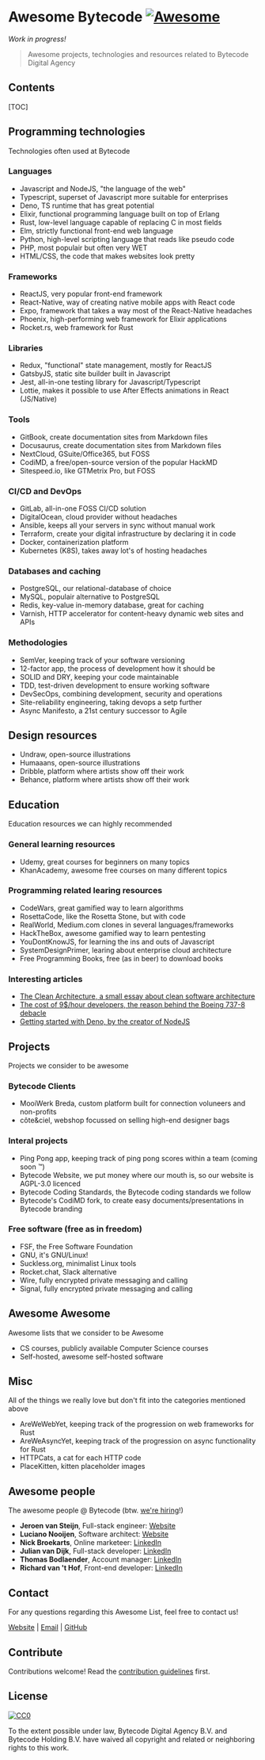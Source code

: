 # Awesome Bytecode [![Awesome](https://awesome.re/badge-flat.svg)](https://awesome.re)

_Work in progress!_

> Awesome projects, technologies and resources related to Bytecode Digital Agency


## Contents

[TOC]

## Programming technologies

Technologies often used at Bytecode

### Languages

* Javascript and NodeJS, "the language of the web"
* Typescript, superset of Javascript more suitable for enterprises
* Deno, TS runtime that has great potential
* Elixir, functional programming language built on top of Erlang
* Rust, low-level language capable of replacing C in most fields
* Elm, strictly functional front-end web language
* Python, high-level scripting language that reads like pseudo code
* PHP, most populair but often very WET
* HTML/CSS, the code that makes websites look pretty

### Frameworks

* ReactJS, very popular front-end framework
* React-Native, way of creating native mobile apps with React code
* Expo, framework that takes a way most of the React-Native headaches
* Phoenix, high-performing web framework for Elixir applications
* Rocket.rs, web framework for Rust

### Libraries

* Redux, "functional" state management, mostly for ReactJS
* GatsbyJS, static site builder built in Javascript
* Jest, all-in-one testing library for Javascript/Typescript
* Lottie, makes it possible to use After Effects animations in React (JS/Native)

### Tools

* GitBook, create documentation sites from Markdown files
* Docusaurus, create documentation sites from Markdown files
* NextCloud, GSuite/Office365, but FOSS
* CodiMD, a free/open-source version of the popular HackMD
* Sitespeed.io, like GTMetrix Pro, but FOSS

### CI/CD and DevOps

* GitLab, all-in-one FOSS CI/CD solution
* DigitalOcean, cloud provider without headaches
* Ansible, keeps all your servers in sync without manual work
* Terraform, create your digital infrastructure by declaring it in code
* Docker, containerization platform
* Kubernetes (K8S), takes away lot's of hosting headaches

### Databases and caching

* PostgreSQL, our relational-database of choice
* MySQL, populair alternative to PostgreSQL
* Redis, key-value in-memory database, great for caching
* Varnish, HTTP accelerator for content-heavy dynamic web sites and APIs

### Methodologies

* SemVer, keeping track of your software versioning
* 12-factor app, the process of development how it should be
* SOLID and DRY, keeping your code maintainable
* TDD, test-driven development to ensure working software
* DevSecOps, combining development, security and operations
* Site-reliability engineering, taking devops a setp further
* Async Manifesto, a 21st century successor to Agile

## Design resources

* Undraw, open-source illustrations
* Humaaans, open-source illustrations
* Dribble, platform where artists show off their work
* Behance, platform where artists show off their work

## Education

Education resources we can highly recommended

### General learning resources

* Udemy, great courses for beginners on many topics
* KhanAcademy, awesome free courses on many different topics

### Programming related learing resources

* CodeWars, great gamified way to learn algorithms
* RosettaCode, like the Rosetta Stone, but with code
* RealWorld, Medium.com clones in several languages/frameworks
* HackTheBox, awesome gamified way to learn pentesting
* YouDontKnowJS, for learning the ins and outs of Javascript
* SystemDesignPrimer, learing about enterprise cloud architecture
* Free Programming Books, free (as in beer) to download books

### Interesting articles

* [The Clean Architecture, a small essay about clean software architecture](https://blog.cleancoder.com/uncle-bob/2012/08/13/the-clean-architecture.html)
* [The cost of 9$/hour developers, the reason behind the Boeing 737-8 debacle](https://medium.com/javascript-scene/why-cutting-costs-is-expensive-how-9-hour-software-engineers-cost-boeing-billions-b76dbe571957)
* [Getting started with Deno, by the creator of NodeJS](https://dev.to/wuz/getting-started-with-deno-e1m)

## Projects

Projects we consider to be awesome

### Bytecode Clients

* MooiWerk Breda, custom platform built for connection voluneers and non-profits
* côte&ciel, webshop focussed on selling high-end designer bags

### Interal projects

* Ping Pong app, keeping track of ping pong scores within a team (coming soon ™)
* Bytecode Website, we put money where our mouth is, so our website is AGPL-3.0 licenced
* Bytecode Coding Standards, the Bytecode coding standards we follow
* Bytecode's CodiMD fork, to create easy documents/presentations in Bytecode branding

### Free software (free as in freedom)

* FSF, the Free Software Foundation
* GNU, it's GNU/Linux!
* Suckless.org, minimalist Linux tools
* Rocket.chat, Slack alternative
* Wire, fully encrypted private messaging and calling
* Signal, fully encrypted private messaging and calling

## Awesome Awesome

Awesome lists that we consider to be Awesome

* CS courses, publicly available Computer Science courses
* Self-hosted, awesome self-hosted software

## Misc

All of the things we really love but don't fit into the categories mentioned above

* AreWeWebYet, keeping track of the progression on web frameworks for Rust
* AreWeAsyncYet, keeping track of the progression on async functionality for Rust
* HTTPCats, a cat for each HTTP code
* PlaceKitten, kitten placeholder images

## Awesome people

The awesome people @ Bytecode (btw. [we're hiring](mailto:info@bytecode.nl)!)

* **Jeroen van Steijn**, Full-stack engineer: [Website](https://jeroenvansteijn.nl/)
* **Luciano Nooijen**, Software architect: [Website](https://lucianonooijen.nl)
* **Nick Broekarts**, Online marketeer: [LinkedIn](#)
* **Julian van Dijk**, Full-stack developer: [LinkedIn](#)
* **Thomas Bodlaender**, Account manager: [LinkedIn](#)
* **Richard van 't Hof**, Front-end developer: [LinkedIn](#)

## Contact

For any questions regarding this Awesome List, feel free to contact us!

[Website](https://bytecode.nl) | [Email](mailto:info@bytecode.nl) | [GitHub](https://github.com/BytecodeAgency)

## Contribute

Contributions welcome! Read the [contribution guidelines](contributing.md) first.

## License

[![CC0](https://mirrors.creativecommons.org/presskit/buttons/88x31/svg/cc-zero.svg)](https://creativecommons.org/publicdomain/zero/1.0)

To the extent possible under law, Bytecode Digital Agency B.V. and Bytecode Holding B.V. have waived all copyright and related or neighboring rights to this work.

